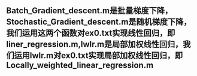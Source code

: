 ## Batch_Gradient_descent.m是批量梯度下降，Stochastic_Gradient_descent.m是随机梯度下降，我们运用这两个函数对ex0.txt实现线性回归，即liner_regression.m,lwlr.m是局部加权线性回归，我们运用lwlr.m对ex0.txt实现局部加权线性回归，即Locally_weighted_linear_regression.m
